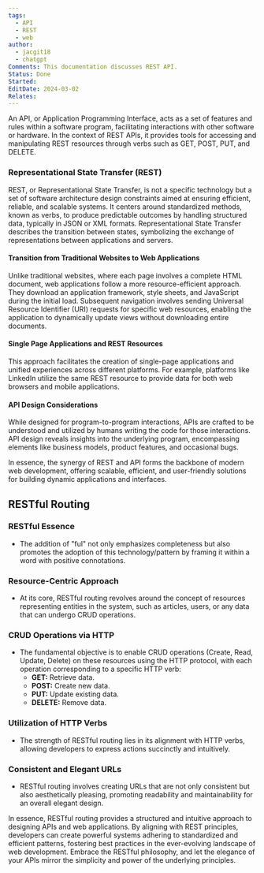 ```yaml
---
tags:
  - API
  - REST
  - web
author:
  - jacgit18
  - chatgpt
Comments: This documentation discusses REST API.
Status: Done
Started: 
EditDate: 2024-03-02
Relates:
---
```

An API, or Application Programming Interface, acts as a set of features and rules within a software program, facilitating interactions with other software or hardware. In the context of REST APIs, it provides tools for accessing and manipulating REST resources through verbs such as GET, POST, PUT, and DELETE.

### Representational State Transfer (REST)

REST, or Representational State Transfer, is not a specific technology but a set of software architecture design constraints aimed at ensuring efficient, reliable, and scalable systems. It centers around standardized methods, known as verbs, to produce predictable outcomes by handling structured data, typically in JSON or XML formats. Representational State Transfer describes the transition between states, symbolizing the exchange of representations between applications and servers.

#### Transition from Traditional Websites to Web Applications

Unlike traditional websites, where each page involves a complete HTML document, web applications follow a more resource-efficient approach. They download an application framework, style sheets, and JavaScript during the initial load. Subsequent navigation involves sending Universal Resource Identifier (URI) requests for specific web resources, enabling the application to dynamically update views without downloading entire documents.

#### Single Page Applications and REST Resources

This approach facilitates the creation of single-page applications and unified experiences across different platforms. For example, platforms like LinkedIn utilize the same REST resource to provide data for both web browsers and mobile applications.

#### API Design Considerations

While designed for program-to-program interactions, APIs are crafted to be understood and utilized by humans writing the code for those interactions. API design reveals insights into the underlying program, encompassing elements like business models, product features, and occasional bugs.

In essence, the synergy of REST and API forms the backbone of modern web development, offering scalable, efficient, and user-friendly solutions for building dynamic applications and interfaces.

## RESTful Routing
### RESTful Essence
- The addition of "ful" not only emphasizes completeness but also promotes the adoption of this technology/pattern by framing it within a word with positive connotations.

### Resource-Centric Approach
- At its core, RESTful routing revolves around the concept of resources representing entities in the system, such as articles, users, or any data that can undergo CRUD operations.

### CRUD Operations via HTTP
- The fundamental objective is to enable CRUD operations (Create, Read, Update, Delete) on these resources using the HTTP protocol, with each operation corresponding to a specific HTTP verb:
  - **GET:** Retrieve data.
  - **POST:** Create new data.
  - **PUT:** Update existing data.
  - **DELETE:** Remove data.

### Utilization of HTTP Verbs
- The strength of RESTful routing lies in its alignment with HTTP verbs, allowing developers to express actions succinctly and intuitively.

### Consistent and Elegant URLs
- RESTful routing involves creating URLs that are not only consistent but also aesthetically pleasing, promoting readability and maintainability for an overall elegant design.

In essence, RESTful routing provides a structured and intuitive approach to designing APIs and web applications. By aligning with REST principles, developers can create powerful systems adhering to standardized and efficient patterns, fostering best practices in the ever-evolving landscape of web development. Embrace the RESTful philosophy, and let the elegance of your APIs mirror the simplicity and power of the underlying principles.